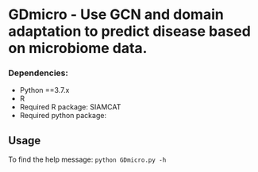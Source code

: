 #  GDmicro - Use GCN and domain adaptation to predict disease based on microbiome data.

### Dependencies:
* Python ==3.7.x
* R
* Required R package: SIAMCAT 
* Required python package: 



## Usage
To find the help message:
  `python GDmicro.py -h`<BR/>
